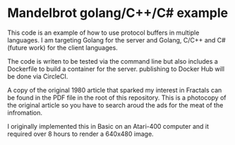 # Mandelbrot golang/C++/C# example

This code is an example of how to use protocol buffers in multiple languages. I am targeting Golang for the server and Golang, C/C++ and C# (future work) for the client languages. 

The code is writen to be tested via the command line but also includes a Dockerfile to build a container for the server. publishing to Docker Hub will be done via CircleCI.

A copy of the original 1980 article that sparked my interest in Fractals can be found in the PDF file in the root of this repository. This is a photocopy of the original article so you have to search aroud the ads for the meat of the infromation.

I originally implemented this in Basic on an Atari-400 computer and it required over 8 hours to render a 640x480 image.